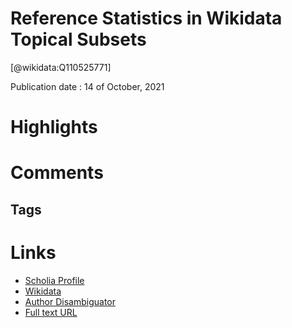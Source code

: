 
Reference Statistics in Wikidata Topical Subsets
================================================
  
  [@wikidata:Q110525771]  
  
Publication date : 14 of October, 2021  

# Highlights

# Comments

## Tags

# Links
  
 * [Scholia Profile](https://scholia.toolforge.org/work/Q110525771)  
 * [Wikidata](https://www.wikidata.org/wiki/Q110525771)  
 * [Author Disambiguator](https://author-disambiguator.toolforge.org/work_item_oauth.php?id=Q110525771&batch_id=&match=1&author_list_id=&doit=Get+author+links+for+work)  
 * [Full text URL](http://ceur-ws.org/Vol-2982/paper-3.pdf)  
